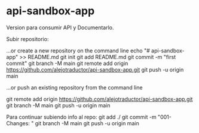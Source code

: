 # api-sandbox-app
Version para consumir API y Documentarlo.


Subir repositorio:

…or create a new repository on the command line
echo "# api-sandbox-app" >> README.md
git init
git add README.md
git commit -m "first commit"
git branch -M main
git remote add origin https://github.com/alejotraductor/api-sandbox-app.git
git push -u origin main


…or push an existing repository from the command line

git remote add origin https://github.com/alejotraductor/api-sandbox-app.git
git branch -M main
git push -u origin main


Para continuar subiendo info al repo:
git add ./
git commit -m "001-Changes: <tu nota>"
git branch -M main
git push -u origin main
